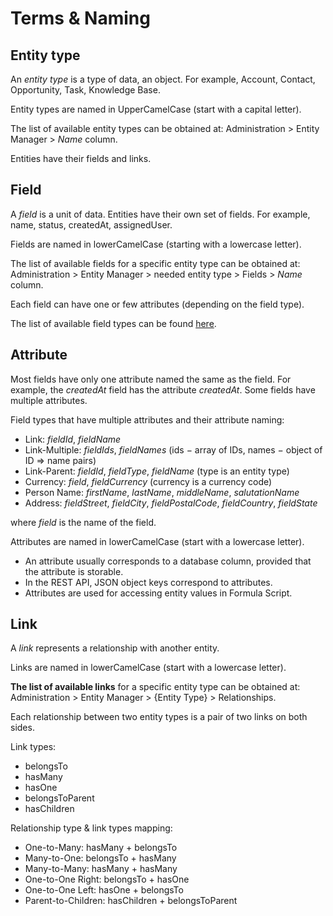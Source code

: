 # Terms & Naming

## Entity type

An *entity type* is a type of data, an object. For example, Account, Contact, Opportunity, Task, Knowledge Base.

Entity types are named in UpperCamelCase (start with a capital letter).

The list of available entity types can be obtained at: Administration > Entity Manager > *Name* column.

Entities have their fields and links.

## Field

A *field* is a unit of data. Entities have their own set of fields. For example, name, status, createdAt, assignedUser.

Fields are named in lowerCamelCase (starting with a lowercase letter).

The list of available fields for a specific entity type can be obtained at: Administration > Entity Manager > needed entity type > Fields > *Name* column.

Each field can have one or few attributes (depending on the field type).

The list of available field types can be found [here](fields.md).

## Attribute

Most fields have only one attribute named the same as the field. For example, the *createdAt* field has the attribute *createdAt*. Some fields have multiple attributes.

Field types that have multiple attributes and their attribute naming:

* Link: *fieldId*, *fieldName*
* Link-Multiple: *fieldIds*, *fieldNames* (ids − array of IDs, names − object of ID => name pairs)
* Link-Parent: *fieldId*, *fieldType*, *fieldName* (type is an entity type)
* Currency: *field*, *fieldCurrency* (currency is a currency code)
* Person Name: *firstName*, *lastName*, *middleName*, *salutationName*
* Address: *fieldStreet*, *fieldCity*, *fieldPostalCode*, *fieldCountry*, *fieldState*

where *field* is the name of the field.

Attributes are named in lowerCamelCase (start with a lowercase letter).

* An attribute usually corresponds to a database column, provided that the attribute is storable.
* In the REST API, JSON object keys correspond to attributes.
* Attributes are used for accessing entity values in Formula Script.

## Link

A *link* represents a relationship with another entity.

Links are named in lowerCamelCase (start with a lowercase letter).

**The list of available links** for a specific entity type can be obtained at: Administration > Entity Manager > {Entity Type} > Relationships.

Each relationship between two entity types is a pair of two links on both sides.

Link types:

* belongsTo
* hasMany
* hasOne
* belongsToParent
* hasChildren

Relationship type & link types mapping:

* One-to-Many: hasMany + belongsTo
* Many-to-One: belongsTo + hasMany
* Many-to-Many: hasMany + hasMany
* One-to-One Right: belongsTo + hasOne
* One-to-One Left: hasOne + belongsTo
* Parent-to-Children: hasChildren + belongsToParent
